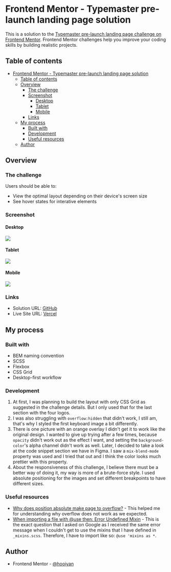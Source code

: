 # Frontend Mentor - Typemaster pre-launch landing page solution

This is a solution to the [Typemaster pre-launch landing page challenge on Frontend Mentor](). Frontend Mentor challenges help you improve your coding skills by building realistic projects.

## Table of contents

- [Frontend Mentor - Typemaster pre-launch landing page solution](#frontend-mentor---typemaster-pre-launch-landing-page-solution)
  - [Table of contents](#table-of-contents)
  - [Overview](#overview)
    - [The challenge](#the-challenge)
    - [Screenshot](#screenshot)
      - [Desktop](#desktop)
      - [Tablet](#tablet)
      - [Mobile](#mobile)
    - [Links](#links)
  - [My process](#my-process)
    - [Built with](#built-with)
    - [Development](#development)
    - [Useful resources](#useful-resources)
  - [Author](#author)

## Overview

### The challenge

Users should be able to:

- View the optimal layout depending on their device's screen size
- See hover states for interative elements

### Screenshot

#### Desktop
![](./screenshots/screenshot-desktop.png)

#### Tablet
![](./screenshots/screenshot-tablet.png)

#### Mobile
![](./screenshots/screenshot-mobile.png)

### Links

- Solution URL: [GitHub](https://github.com/hooiyan/fem-typemaster-pre-launch-landing-page)
- Live Site URL: [Vercel](https://h2y-typemaster-pre-launch.vercel.app/)

## My process

### Built with

- BEM naming convention
- SCSS
- Flexbox
- CSS Grid
- Desktop-first workflow

### Development

1. At first, I was planning to build the layout with only CSS Grid as suggested in the challenge details. But I only used that for the last section with the four logos.
2. I was also struggling with `overflow:hidden` that didn't work, I still am, that's why I styled the first keyboard image a bit differently. 
3. There is one picture with an orange overlay I didn't get it to work like the original design. I wanted to give up trying after a few times, because `opacity` didn't work out as the effect I want, and setting the `background-color`'s alpha channel didn't work as well. Later, I decided to take a look at the code snippet section we have in Figma. I saw a `mix-blend-mode` property was used and I tried that out and I think the color looks much prettier with this property.
4. About the responsiveness of this challenge, I believe there must be a better way of doing it, my way is more of a brute-force style. I used absolute positioning for the images and set different breakpoints to have different sizes.

### Useful resources

- [Why does position absolute make page to overflow?](https://newbedev.com/why-does-position-absolute-make-page-to-overflow) - This helped me for understanding why overflow does not work as we expected.
- [When importing a file with @use then: Error Undefined Mixin](https://stackoverflow.com/questions/66365150/when-importing-a-file-with-use-then-error-undefined-mixin) - This is the exact question that I asked on Google as I received the same error message when I couldn't get to use the mixins that I have defined in `_mixins.scss`. Therefore, I have to import like so: `@use 'mixins as *`.
 
## Author

<!-- - Website - [hooiyan](https://hooiyan.vercel.app) -->
- Frontend Mentor - [@hooiyan](https://www.frontendmentor.io/profile/hooiyan)
